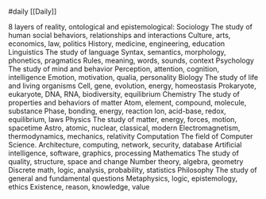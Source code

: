 #daily 
[[Daily]]

8 layers of reality, ontological and epistemological:
	Sociology
		The study of human social behaviors, relationships and interactions
			Culture, arts, economics, law, politics
			History, medicine, engineering, education
	Linguistics
		The study of language
			Syntax, semantics, morphology, phonetics, pragmatics
			Rules, meaning, words, sounds, context
	Psychology
		The study of mind and behavior
			Perception, attention, cognition, intelligence
			Emotion, motivation, qualia, personality
	Biology
		The study of life and living organisms
			Cell, gene, evolution, energy, homeostasis
			Prokaryote, eukaryote, DNA, RNA, biodiversity, equilibrium
	Chemistry
		The study of properties and behaviors of matter
			Atom, element, compound, molecule, substance
			Phase, bonding, energy, reaction
			Ion, acid-base, redox, equilibrium, laws
	Physics
		The study of matter, energy, forces, motion, spacetime
			Astro, atomic, nuclear, classical, modern
			Electromagnetism, thermodynamics, mechanics, relativity
	Computation
		The field of Computer Science.
			Architecture, computing, network, security, database
			Artificial intelligence, software, graphics, processing
	Mathematics
		The study of quality, structure, space and change
			Number theory, algebra, geometry
			Discrete math, logic, analysis, probability, statistics
	Philosophy
		The study of general and fundamental questions
			Metaphysics, logic, epistemology, ethics
			Existence, reason, knowledge, value
